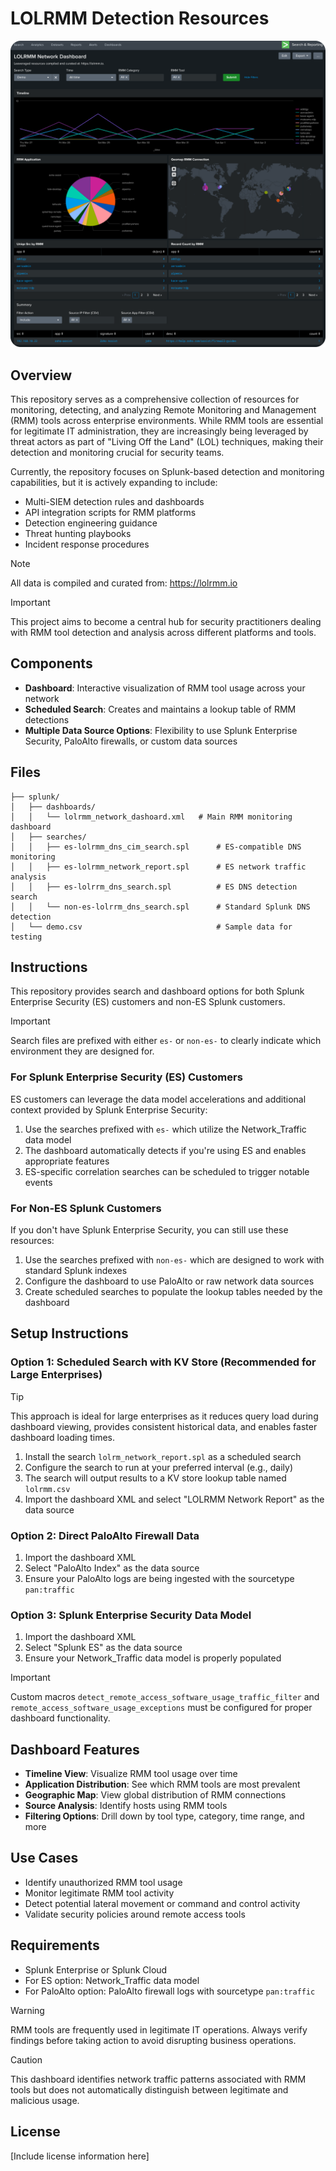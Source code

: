 # LOLRMM Detection Resources

![LOLRMM Dashboard](splunk/rmm-dashboard.png)

## Overview

This repository serves as a comprehensive collection of resources for monitoring, detecting, and analyzing Remote Monitoring and Management (RMM) tools across enterprise environments. While RMM tools are essential for legitimate IT administration, they are increasingly being leveraged by threat actors as part of "Living Off the Land" (LOL) techniques, making their detection and monitoring crucial for security teams.

Currently, the repository focuses on Splunk-based detection and monitoring capabilities, but it is actively expanding to include:
- Multi-SIEM detection rules and dashboards
- API integration scripts for RMM platforms
- Detection engineering guidance
- Threat hunting playbooks
- Incident response procedures

> [!NOTE]  
> All data is compiled and curated from: https://lolrmm.io

> [!IMPORTANT]  
> This project aims to become a central hub for security practitioners dealing with RMM tool detection and analysis across different platforms and tools.

## Components

- **Dashboard**: Interactive visualization of RMM tool usage across your network
- **Scheduled Search**: Creates and maintains a lookup table of RMM detections
- **Multiple Data Source Options**: Flexibility to use Splunk Enterprise Security, PaloAlto firewalls, or custom data sources

## Files

```
├── splunk/
│   ├── dashboards/
│   │   └── lolrmm_network_dashoard.xml   # Main RMM monitoring dashboard
│   ├── searches/
│   │   ├── es-lolrmm_dns_cim_search.spl      # ES-compatible DNS monitoring
│   │   ├── es-lolrmm_network_report.spl      # ES network traffic analysis
│   │   ├── es-lolrrm_dns_search.spl          # ES DNS detection search
│   │   └── non-es-lolrrm_dns_search.spl      # Standard Splunk DNS detection
│   └── demo.csv                              # Sample data for testing
```

## Instructions

This repository provides search and dashboard options for both Splunk Enterprise Security (ES) customers and non-ES Splunk customers.

> [!IMPORTANT]  
> Search files are prefixed with either `es-` or `non-es-` to clearly indicate which environment they are designed for.

### For Splunk Enterprise Security (ES) Customers

ES customers can leverage the data model accelerations and additional context provided by Splunk Enterprise Security:

1. Use the searches prefixed with `es-` which utilize the Network_Traffic data model
2. The dashboard automatically detects if you're using ES and enables appropriate features
3. ES-specific correlation searches can be scheduled to trigger notable events

### For Non-ES Splunk Customers

If you don't have Splunk Enterprise Security, you can still use these resources:

1. Use the searches prefixed with `non-es-` which are designed to work with standard Splunk indexes
2. Configure the dashboard to use PaloAlto or raw network data sources
3. Create scheduled searches to populate the lookup tables needed by the dashboard

## Setup Instructions

### Option 1: Scheduled Search with KV Store (Recommended for Large Enterprises)

> [!TIP]
> This approach is ideal for large enterprises as it reduces query load during dashboard viewing, provides consistent historical data, and enables faster dashboard loading times.

1. Install the search `lolrm_network_report.spl` as a scheduled search
2. Configure the search to run at your preferred interval (e.g., daily)
3. The search will output results to a KV store lookup table named `lolrmm.csv`
4. Import the dashboard XML and select "LOLRMM Network Report" as the data source

### Option 2: Direct PaloAlto Firewall Data

1. Import the dashboard XML
2. Select "PaloAlto Index" as the data source
3. Ensure your PaloAlto logs are being ingested with the sourcetype `pan:traffic`

### Option 3: Splunk Enterprise Security Data Model

1. Import the dashboard XML
2. Select "Splunk ES" as the data source
3. Ensure your Network_Traffic data model is properly populated

> [!IMPORTANT]  
> Custom macros `detect_remote_access_software_usage_traffic_filter` and `remote_access_software_usage_exceptions` must be configured for proper dashboard functionality.

## Dashboard Features

- **Timeline View**: Visualize RMM tool usage over time
- **Application Distribution**: See which RMM tools are most prevalent
- **Geographic Map**: View global distribution of RMM connections
- **Source Analysis**: Identify hosts using RMM tools
- **Filtering Options**: Drill down by tool type, category, time range, and more

## Use Cases

- Identify unauthorized RMM tool usage
- Monitor legitimate RMM tool activity
- Detect potential lateral movement or command and control activity
- Validate security policies around remote access tools

## Requirements

- Splunk Enterprise or Splunk Cloud
- For ES option: Network_Traffic data model
- For PaloAlto option: PaloAlto firewall logs with sourcetype `pan:traffic`

> [!WARNING]  
> RMM tools are frequently used in legitimate IT operations. Always verify findings before taking action to avoid disrupting business operations.

> [!CAUTION]
> This dashboard identifies network traffic patterns associated with RMM tools but does not automatically distinguish between legitimate and malicious usage.

## License

[Include license information here]